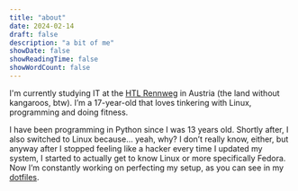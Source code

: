 ```yaml
---
title: "about"
date: 2024-02-14
draft: false
description: "a bit of me"
showDate: false
showReadingTime: false
showWordCount: false
---
```


I'm currently studying IT at the [HTL Rennweg](https://htl.rennweg.at/) in Austria (the land without kangaroos, btw). I’m a 17-year-old that loves tinkering with Linux, programming and doing fitness.

I have been programming in Python since I was 13 years old. Shortly after, I also switched to Linux because… yeah, why? I don’t really know, either, but anyway after I stopped feeling like a hacker every time I updated my system, I started to actually get to know Linux or more specifically Fedora. Now I’m constantly working on perfecting my setup, as you can see in my [dotfiles](https://github.com/MrSom3body/dotfiles/).
